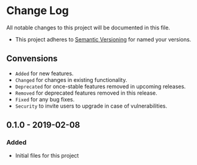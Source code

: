 # Change Log

All notable changes to this project will be documented in this file.

- This project adheres to [Semantic Versioning](http://semver.org/) for named your versions.

## Convensions

- `Added`       for new features.
- `Changed`     for changes in existing functionality.
- `Deprecated`  for once-stable features removed in upcoming releases.
- `Removed`     for deprecated features removed in this release.
- `Fixed`       for any bug fixes.
- `Security`    to invite users to upgrade in case of vulnerabilities.

## 0.1.0 - 2019-02-08
### Added
- Initial files for this project
